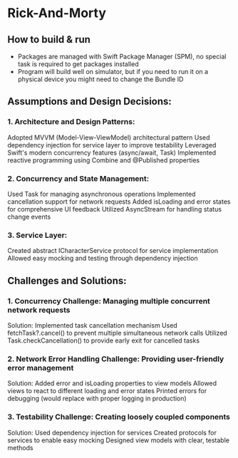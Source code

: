 # Rick-And-Morty

## How to build & run
- Packages are managed with Swift Package Manager (SPM), no special task is required to get packages installed
- Program will build well on simulator, but if you need to run it on a physical device you might need to change the Bundle ID


## Assumptions and Design Decisions:

### 1. Architecture and Design Patterns:
Adopted MVVM (Model-View-ViewModel) architectural pattern
Used dependency injection for service layer to improve testability
Leveraged Swift's modern concurrency features (async/await, Task)
Implemented reactive programming using Combine and @Published properties

### 2. Concurrency and State Management:
Used Task for managing asynchronous operations
Implemented cancellation support for network requests
Added isLoading and error states for comprehensive UI feedback
Utilized AsyncStream for handling status change events

### 3. Service Layer:
Created abstract ICharacterService protocol for service implementation
Allowed easy mocking and testing through dependency injection


## Challenges and Solutions:

### 1. Concurrency Challenge: Managing multiple concurrent network requests
Solution: Implemented task cancellation mechanism
Used fetchTask?.cancel() to prevent multiple simultaneous network calls
Utilized Task.checkCancellation() to provide early exit for cancelled tasks

### 2. Network Error Handling Challenge: Providing user-friendly error management
Solution: Added error and isLoading properties to view models
Allowed views to react to different loading and error states
Printed errors for debugging (would replace with proper logging in production)

### 3. Testability Challenge: Creating loosely coupled components
Solution: Used dependency injection for services
Created protocols for services to enable easy mocking
Designed view models with clear, testable methods